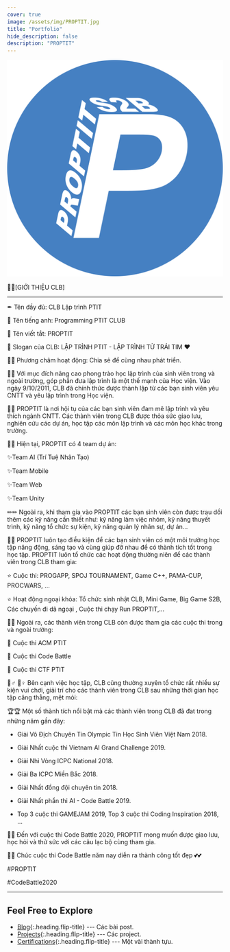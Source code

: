 ```yaml
---
cover: true
image: /assets/img/PROPTIT.jpg
title: "Portfolio"
hide_description: false
description: "PROPTIT"
---
```


![image](/assets/img/pro.png)

🔖🔖[GIỚI THIỆU CLB]

---

✒ Tên đầy đủ: CLB Lập trình PTIT

🔎 Tên tiếng anh: Programming PTIT CLUB

📎 Tên viết tắt: PROPTIT

📍 Slogan của CLB: LẬP TRÌNH PTIT - LẬP TRÌNH TỪ TRÁI TIM ❤

📌📌 Phương châm hoạt động: Chia sẻ để cùng nhau phát triển.

📖📖 Với mục đích nâng cao phong trào học lập trình của sinh viên trong và ngoài trường, góp phần đưa lập trình là một thế mạnh của Học viện. Vào ngày 9/10/2011, CLB đã chính thức được
thành lập từ các bạn sinh viên yêu CNTT và yêu lập trình trong Học viện.

🎈🎈 PROPTIT là nơi hội tụ của các bạn sinh viên đam mê lập trình và yêu thích ngành CNTT.
Các thành viên trong CLB được thỏa sức giao lưu, nghiên cứu các dự án, học tập các môn lập trình và các môn học khác trong trường.

🌈🌈 Hiện tại, PROPTIT có 4 team dự án:

✨Team AI (Trí Tuệ Nhân Tạo)

✨Team Mobile

✨Team Web

✨Team Unity

✏✏ Ngoài ra, khi tham gia vào PROPTIT các bạn sinh viên còn được trau dồi thêm các kỹ năng cần thiết như: kỹ năng làm việc nhóm, kỹ năng thuyết trình, kỹ năng tổ chức sự kiện, kỹ năng quản lý nhân sự, dự án…

📒📒 PROPTIT luôn tạo điều kiện để các bạn sinh viên có một môi trường học tập năng động, sáng tạo và cùng giúp đỡ nhau để có thành tích tốt trong học tập. PROPTIT luôn tổ chức các hoạt động thường niên để các thành viên trong CLB tham gia:

⭐ Cuộc thi: PROGAPP, SPOJ TOURNAMENT, Game C++, PAMA-CUP, PROCWARS, …

⭐ Hoạt động ngoại khóa: Tổ chức sinh nhật CLB, Mini Game, Big Game S2B, Các chuyến đi
dã ngoại , Cuộc thi chạy Run PROPTIT,...

🎯🎯 Ngoài ra, các thành viên trong CLB còn được tham gia các cuộc thi trong và ngoài
trường:

🌟 Cuộc thi ACM PTIT

🌟 Cuộc thi Code Battle

🌟 Cuộc thi CTF PTIT

🏃♂ 🏃♀ Bên cạnh việc học tập, CLB cũng thường xuyên tổ chức rất nhiều sự kiện vui chơi, giải trí cho các thành viên trong CLB sau những thời gian học tập căng thẳng, mệt mỏi:

🏆🏆 Một số thành tích nổi bật mà các thành viên trong CLB đã đat trong những năm gần đây:

- Giải Vô Địch Chuyên Tin Olympic Tin Học Sinh Viên Việt Nam 2018.

- Giải Nhất cuộc thi Vietnam AI Grand Challenge 2019.

- Giải Nhì Vòng ICPC National 2018.

- Giải Ba ICPC Miền Bắc 2018.

- Giải Nhất đồng đội chuyên tin 2018.

- Giải Nhất phần thi AI - Code Battle 2019.

- Top 3 cuộc thi GAMEJAM 2019, Top 3 cuộc thi Coding Inspiration 2018, ...

🎈🎈 Đến với cuộc thi Code Battle 2020, PROPTIT mong muốn được giao lưu, học hỏi và thử sức với các câu lạc bộ cùng tham gia.

🎉🎊 Chúc cuộc thi Code Battle năm nay diễn ra thành công tốt đẹp 💕💕

#PROPTIT

#CodeBattle2020

---

## Feel Free to Explore

* [Blog]{:.heading.flip-title} --- Các bài post.
* [Projects]{:.heading.flip-title} ---  Các project.
* [Certifications]{:.heading.flip-title} --- Một vài thành tựu.

[blog]: blog-posts/
[projects]: projects/
[certifications]: certifications/

